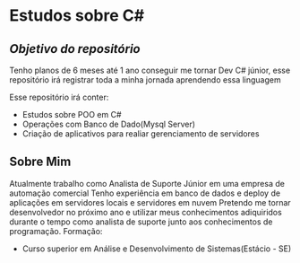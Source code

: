 # Estudos sobre C#
## _Objetivo do repositório_

Tenho planos de 6 meses até 1 ano conseguir me tornar Dev C# júnior, esse repositório irá registrar
toda a minha jornada aprendendo essa linguagem

Esse repositório irá conter:
- Estudos sobre POO em C#
- Operações com Banco de Dado(Mysql Server)
- Criação de aplicativos para realiar gerenciamento de servidores

## Sobre Mim
Atualmente trabalho como Analista de Suporte Júnior em uma empresa de automação comercial
Tenho experiência em banco de dados e deploy de aplicações em servidores locais e servidores em nuvem
Pretendo me tornar desenvolvedor no próximo ano e utilizar meus conhecimentos adiquiridos durante o tempo como analista de suporte junto aos conhecimentos de programação.
Formação:
- Curso superior em Análise e Desenvolvimento de Sistemas(Estácio - SE)
